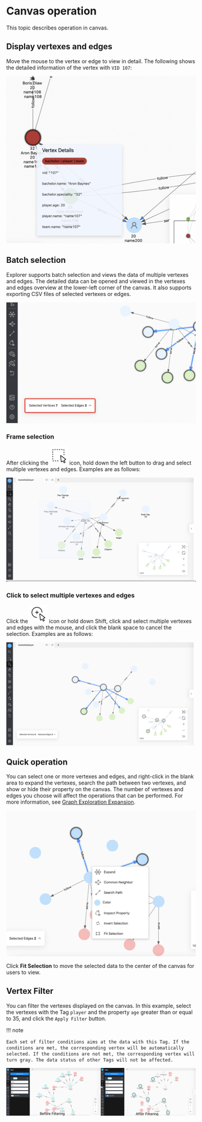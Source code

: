 # Canvas operation

This topic describes operation in canvas.

## Display vertexes and edges

Move the mouse to the vertex or edge to view in detail. The following shows the detailed information of the vertex with `VID 107`:

![show](../figs/ex-ug-024-1.png)

## Batch selection

Explorer supports batch selection and views the data of multiple vertexes and edges. The detailed data can be opened and viewed in the vertexes and edges overview at the lower-left corner of the canvas. It also supports exporting CSV files of selected vertexes or edges.

![review](../figs/ex-ug-027-1.png)

### Frame selection

After clicking the ![frameselect](../figs/nav-frameSelect.png) icon, hold down the left button to drag and select multiple vertexes and edges. Examples are as follows:

![select](../figs/ex-ug-023.png)

### Click to select multiple vertexes and edges

Click the ![singleselect](../figs/nav-singleSelect.png) icon or hold down Shift, click and select multiple vertexes and edges with the mouse, and click the blank space to cancel the selection. Examples are as follows:

![select](../figs/ex-ug-025-1.png)

## Quick operation

You can select one or more vertexes and edges, and right-click in the blank area to expand the vertexes, search the path between two vertexes, and show or hide their property on the canvas. The number of vertexes and edges you choose will affect the operations that can be performed. For more information, see [Graph Exploration Expansion](../operation-guide/ex-ug-graph-exploration.md).

![quick](../figs/ex-ug-026.png)

Click **Fit Selection** to move the selected data to the center of the canvas for users to view.

## Vertex Filter

You can filter the vertexes displayed on the canvas. In this example, select the vertexes with the Tag `player` and the property `age` greater than or equal to 35, and click the `Apply Filter` button.

!!! note

    Each set of filter conditions aims at the data with this Tag. If the conditions are met, the corresponding vertex will be automatically selected. If the conditions are not met, the corresponding vertex will turn gray. The data status of other Tags will not be affected.

![filter](../figs/ex-ug-029-1.png)
